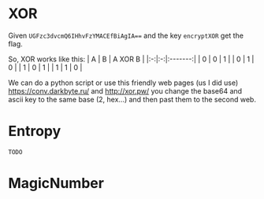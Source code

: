 # XOR
Given `UGFzc3dvcmQ6IHhvFzYMACEfBiAgIA==` and the key `encryptXOR` get the flag.

So, XOR works like this:
| A | B | A XOR B |
|:-:|:-:|:-------:|
| 0 | 0 |    1    |
| 0 | 1 |    0    |
| 1 | 0 |    1    |
| 1 | 1 |    0    |

We can do a python script or use this friendly web pages (us I did use) https://conv.darkbyte.ru/ and http://xor.pw/ you change the base64 and ascii key to the same base (2, hex...) and then past them to the second web.

# Entropy
`TODO`

# MagicNumber

